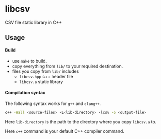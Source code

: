 # libcsv
CSV file static library in C++

## Usage

#### Build
- use `make` to build.
- copy everything from `lib/` to your required destination.
- files you copy from `lib/` includes
  - `libcsv.hpp` c++ header file
  - `libcsv.a` static library

#### Compilation syntax
The following syntax works for `g++` and `clang++`.
```bash
c++ -Wall <source-files> -L<lib-directory> -lcsv -o <output-file>
```
Here `lib-directory` is the path to the directory where you copy `libcsv.a` to.

Here `c++` command is your default C++ compiler command.
